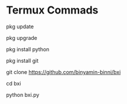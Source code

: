 # Termux Commads

pkg update

pkg upgrade

pkg install python

pkg install git

git clone https://github.com/binyamin-binni/bxi

cd bxi

python bxi.py
